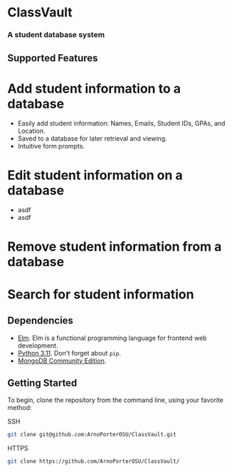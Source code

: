 # ClassVault

### A student database system

## Supported Features

# Add student information to a database
- Easily add student information: Names, Emails, Student IDs, GPAs, and Location.
- Saved to a database for later retrieval and viewing.
- Intuitive form prompts. 

# Edit student information on a database
- asdf
- asdf

# Remove student information from a database

# Search for student information


## Dependencies

* [Elm](https://guide.elm-lang.org/install/elm.html). Elm is a functional programming language for frontend web development.
* [Python 3.11](https://www.python.org/downloads/). Don't forget about `pip`.
* [MongoDB Community Edition](https://www.mongodb.com/try/download/community).

## Getting Started

To begin, clone the repository from the command line, using your favorite method:

SSH
```bash
git clone git@github.com:ArnoPorterOSU/ClassVault.git
```

HTTPS
```bash
git clone https://github.com/ArnoPorterOSU/ClassVault/
```
